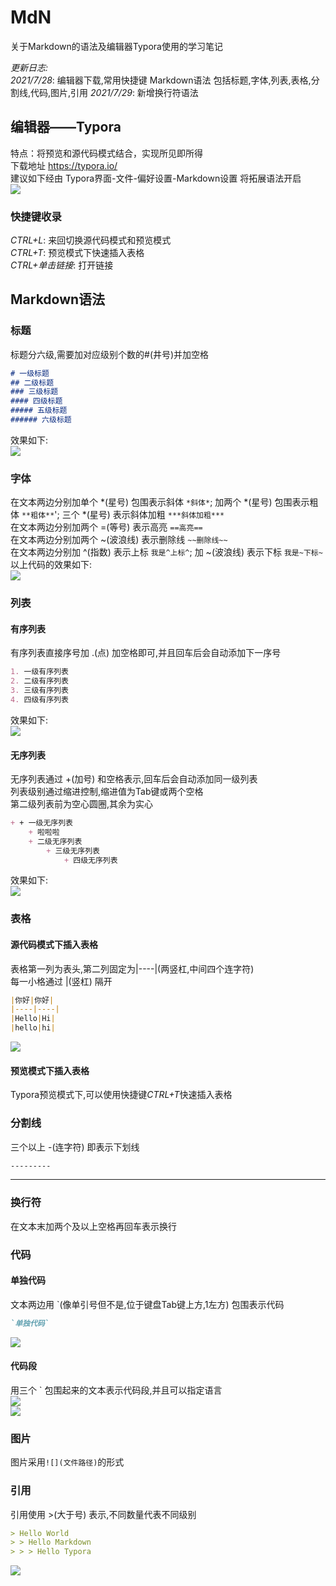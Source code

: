 # MdN
关于Markdown的语法及编辑器Typora使用的学习笔记  

*更新日志:*  
*2021/7/28*: 编辑器下载,常用快捷键 Markdown语法 包括标题,字体,列表,表格,分割线,代码,图片,引用
*2021/7/29*: 新增换行符语法


## 编辑器——Typora
特点：将预览和源代码模式结合，实现所见即所得  
下载地址 https://typora.io/  
建议如下经由 Typora界面-文件-偏好设置-Markdown设置 将拓展语法开启    
![](https://github.com/SValeriey/MdN/blob/main/MdN_Images/%E6%8B%93%E5%B1%95%E8%AF%AD%E6%B3%95.png?raw=true)

### 快捷键收录
*CTRL+L*:	来回切换源代码模式和预览模式  
*CTRL+T*:	预览模式下快速插入表格  
*CTRL+单击链接*:	打开链接  


## Markdown语法

### 标题
标题分六级,需要加对应级别个数的#(井号)并加空格
```markdown
# 一级标题
## 二级标题
### 三级标题
#### 四级标题
##### 五级标题
###### 六级标题
```
效果如下:  
![](https://github.com/SValeriey/MdN/blob/main/MdN_Images/%E6%A0%87%E9%A2%98.png?raw=true)

### 字体
在文本两边分别加单个 *(星号) 包围表示斜体	`*斜体*`; 加两个 *(星号) 包围表示粗体	`**粗体**`'; 三个 *(星号) 表示斜体加粗	`***斜体加粗***`  
在文本两边分别加两个 =(等号) 表示高亮	`==高亮==`  
在文本两边分别加两个 ~(波浪线) 表示删除线		`~~删除线~~`  
在文本两边分别加 ^(指数) 表示上标	`我是^上标^`; 加 ~(波浪线) 表示下标	`我是~下标~`  
以上代码的效果如下:  
![](https://github.com/SValeriey/MdN/blob/main/MdN_Images/%E5%AD%97%E4%BD%93.jpg?raw=true)

### 列表

#### 有序列表
有序列表直接序号加 .(点) 加空格即可,并且回车后会自动添加下一序号
```markdown
1. 一级有序列表
2. 二级有序列表
3. 三级有序列表
4. 四级有序列表
```
效果如下:  
![](https://github.com/SValeriey/MdN/blob/main/MdN_Images/%E6%9C%89%E5%BA%8F%E5%88%97%E8%A1%A8.png?raw=true)

#### 无序列表
无序列表通过 +(加号) 和空格表示,回车后会自动添加同一级列表  
列表级别通过缩进控制,缩进值为Tab键或两个空格  
第二级列表前为空心圆圈,其余为实心  
```markdown
+ + 一级无序列表
	+ 啦啦啦 
	+ 二级无序列表
		+ 三级无序列表
			+ 四级无序列表
```
效果如下:  
![](https://github.com/SValeriey/MdN/blob/main/MdN_Images/%E6%97%A0%E5%BA%8F%E5%88%97%E8%A1%A8.png?raw=true)

### 表格

#### 源代码模式下插入表格
表格第一列为表头,第二列固定为|----|(两竖杠,中间四个连字符)  
每一小格通过 |(竖杠) 隔开  

```markdown
|你好|你好|
|----|----|
|Hello|Hi|
|hello|hi|
```
  
![](https://github.com/SValeriey/MdN/blob/main/MdN_Images/%E8%A1%A8%E6%A0%BC.png?raw=true)

#### 预览模式下插入表格
Typora预览模式下,可以使用快捷键*CTRL+T*快速插入表格  

### 分割线
三个以上 -(连字符) 即表示下划线  
```markdown
---------
```
------------

### 换行符
在文本末加两个及以上空格再回车表示换行

### 代码

#### 单独代码
文本两边用 `(像单引号但不是,位于键盘Tab键上方,1左方) 包围表示代码  
```markdown
`单独代码`
```
![](https://github.com/SValeriey/MdN/blob/main/MdN_Images/%E5%8D%95%E7%8B%AC%E4%BB%A3%E7%A0%81.png?raw=true)

#### 代码段
用三个 ` 包围起来的文本表示代码段,并且可以指定语言  
![](https://github.com/SValeriey/MdN/blob/main/MdN_Images/%E4%BB%A3%E7%A0%81%E6%AE%B51.png?raw=true)  
![](https://github.com/SValeriey/MdN/blob/main/MdN_Images/%E4%BB%A3%E7%A0%81%E6%AE%B52.png?raw=true)  

### 图片
图片采用`![](文件路径)`的形式  

### 引用
引用使用 >(大于号) 表示,不同数量代表不同级别  
```markdown
> Hello World
> > Hello Markdown
> > > Hello Typora
```
![](https://github.com/SValeriey/MdN/blob/main/MdN_Images/%E5%BC%95%E7%94%A8.png?raw=true)  

